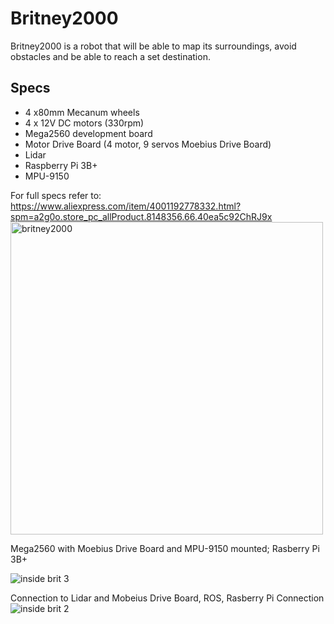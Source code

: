# Britney2000
Britney2000 is a robot that will be able to map its surroundings, avoid obstacles and be able to reach a set destination.
## Specs

- 4 x80mm Mecanum wheels 
- 4 x 12V DC motors (330rpm)
- Mega2560 development board 
- Motor Drive Board (4 motor, 9 servos Moebius Drive Board)
- Lidar
- Raspberry Pi 3B+
- MPU-9150

For full specs refer to: 
https://www.aliexpress.com/item/4001192778332.html?spm=a2g0o.store_pc_allProduct.8148356.66.40ea5c92ChRJ9x
<img width="500" alt="britney2000" src="https://user-images.githubusercontent.com/10591847/155256490-ec4ecbfe-62fb-44a1-8eff-c07f70f20846.png">

Mega2560 with Moebius Drive Board and MPU-9150 mounted; Rasberry Pi 3B+

![inside brit 3](https://user-images.githubusercontent.com/10591847/155269576-a55db2f9-f9cb-4f3a-8aeb-abd125780b83.jpg)


Connection to Lidar and Mobeius Drive Board, ROS, Rasberry Pi Connection
![inside brit 2](https://user-images.githubusercontent.com/10591847/155266551-163b9f19-99cd-4401-8c30-462aad622c3c.jpg)

